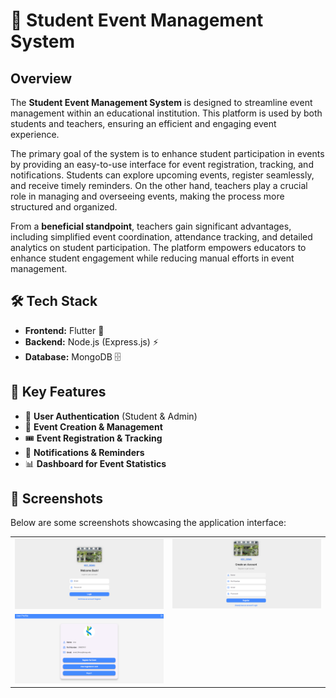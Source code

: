 # 🎉 Student Event Management System

## Overview
The **Student Event Management System** is designed to streamline event management within an educational institution. This platform is used by both students and teachers, ensuring an efficient and engaging event experience. 

The primary goal of the system is to enhance student participation in events by providing an easy-to-use interface for event registration, tracking, and notifications. Students can explore upcoming events, register seamlessly, and receive timely reminders. On the other hand, teachers play a crucial role in managing and overseeing events, making the process more structured and organized. 

From a **beneficial standpoint**, teachers gain significant advantages, including simplified event coordination, attendance tracking, and detailed analytics on student participation. The platform empowers educators to enhance student engagement while reducing manual efforts in event management.

## 🛠 Tech Stack
- **Frontend:** Flutter 🚀
- **Backend:** Node.js (Express.js) ⚡
- **Database:** MongoDB 🗄️

## 🌟 Key Features
- 🔐 **User Authentication** (Student & Admin)
- 📝 **Event Creation & Management**
- 🎟️ **Event Registration & Tracking**
- 📢 **Notifications & Reminders**
- 📊 **Dashboard for Event Statistics**

## 📸 Screenshots
Below are some screenshots showcasing the application interface:

<div align="center">
  <table>
    <tr>
      <td><img src="https://github.com/sivasks2004/Student_Event_Management_System_SEMS/blob/main/Screenshots_/Screenshot%202025-03-17%20091559.png" width="400"></td>
      <td><img src="https://github.com/sivasks2004/Student_Event_Management_System_SEMS/blob/main/Screenshots_/Screenshot%202025-03-17%20091619.png" width="400"></td>
    </tr>
    <tr>
      <td><img src="https://github.com/sivasks2004/Student_Event_Management_System_SEMS/blob/main/Screenshots_/Screenshot%202025-03-17%20091651.png" width="400"></td>
    </tr>
  </table>
</div>
